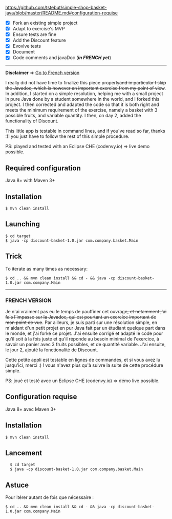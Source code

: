 https://github.com/tstebut/simple-shop-basket-java/blob/master/README.md#configuration-requise
- [x] Fork an existing simple project
- [x] Adapt to exercise's MVP
- [x] Ensure tests are fine
- [x] Add the Discount feature
- [x] Evovlve tests
- [x] Document
- [x] Code comments and javaDoc (***in FRENCH yet***)

----

**Disclaimer**   => [Go to French version](https://github.com/tstebut/simple-shop-basket-java/blob/master/README.md#french-version)

I really did not have time to finalize this piece properly~~and in particular I skip the Javadoc, which is however an important exercise from my point of view~~. In addition, I started on a simple resolution, helping me with a small project in pure Java done by a student somewhere in the world, and I forked this project. I then corrected and adapted the code so that it is both right and meets the minimum requirement of the exercise, namely a basket with 3 possible fruits, and variable quantity. I then, on day 2, added the functionality of Discount.

This little app is testable in command lines, and if you've read so far, thanks :)! you just have to follow the rest of this simple procedure.

PS: played and tested with an Eclipse CHE (codenvy.io) => live demo possible.

## Required configuration

Java 8+ with Maven 3+

## Installation

``
$ mvn clean install
``

## Launching

```
$ cd target
$ java -cp discount-basket-1.0.jar com.company.basket.Main
```

## Trick

To iterate as many times as necessary:

``
$ cd .. && mvn clean install && cd - && java -cp discount-basket-1.0.jar com.company.Main
``

----
### FRENCH VERSION

Je n'ai vraiment pas eu le temps de pauffiner cet ouvrage~~, et notamment j'ai fais l'impasse sur la Javadoc, qui est pourtant un exercice important de mon point de vue~~.
Par ailleurs, je suis parti sur une résolution simple, en m'aidant d'un petit projet en pur Java fait par un étudiant quelque part dans le monde, et j'ai forké ce projet.
J'ai ensuite corrigé et adapté le code pour qu'il soit à la fois juste et qu'il réponde au besoin minimal de l'exercice, à savoir un panier avec 3 fruits possibles, et de quantité variable.
J'ai ensuite, le jour 2, ajouté la fonctionalité de Discount.

Cette petite appli est testable en lignes de commandes, et si vous avez lu jusqu'ici, merci :) ! vous n'avez plus qu'à suivre la suite de cette procédure simple.

PS: joué et testé avec un Eclipse CHE (codenvy.io) => démo live possible.

## Configuration requise

  Java 8+ avec Maven 3+

## Installation

``
  $ mvn clean install
``

## Lancement

```
  $ cd target
  $ java -cp discount-basket-1.0.jar com.company.basket.Main
```

## Astuce

  Pour itérer autant de fois que nécessaire : 
  
``
  $ cd .. && mvn clean install && cd - && java -cp discount-basket-1.0.jar com.company.Main
``
